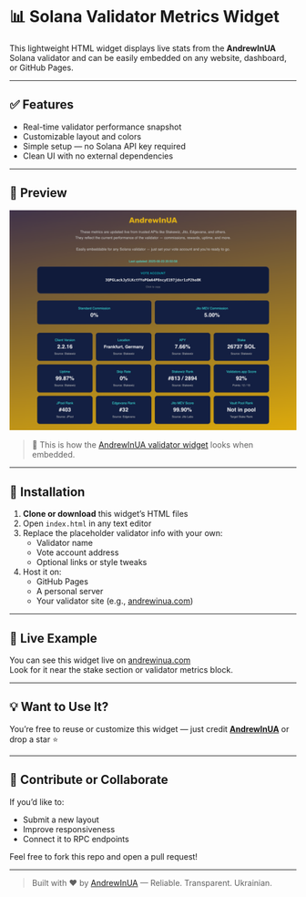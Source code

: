 # 📊 Solana Validator Metrics Widget

This lightweight HTML widget displays live stats from the **AndrewInUA** Solana validator and can be easily embedded on any website, dashboard, or GitHub Pages.

---

## ✅ Features

- Real-time validator performance snapshot
- Customizable layout and colors
- Simple setup — no Solana API key required
- Clean UI with no external dependencies

---

## 📸 Preview

![Widget Screenshot](https://raw.githubusercontent.com/AndrewInUA/solana-validator-resources/main/assets/banner/validator-widget-preview.png)

> 📸 This is how the [AndrewInUA validator widget](https://github.com/AndrewInUA/solana-validator-metrics-html-widget)
 looks when embedded.

---

## 🧰 Installation

1. **Clone or download** this widget’s HTML files
2. Open `index.html` in any text editor
3. Replace the placeholder validator info with your own:
   - Validator name
   - Vote account address
   - Optional links or style tweaks
4. Host it on:
   - GitHub Pages
   - A personal server
   - Your validator site (e.g., [andrewinua.com](https://andrewinua.com))

---

## 🔗 Live Example

You can see this widget live on [andrewinua.com](https://andrewinua.com)  
Look for it near the stake section or validator metrics block.

---

## 💡 Want to Use It?

You’re free to reuse or customize this widget — just credit [**AndrewInUA**](https://github.com/AndrewInUA) or drop a star ⭐

---

## 🤝 Contribute or Collaborate

If you’d like to:
- Submit a new layout
- Improve responsiveness
- Connect it to RPC endpoints

Feel free to fork this repo and open a pull request!

---

> Built with ❤️ by [AndrewInUA](https://andrewinua.com) — Reliable. Transparent. Ukrainian.
